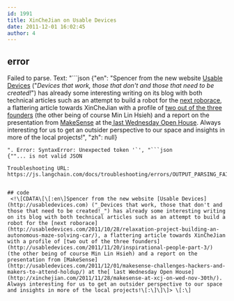 ```yaml
---
id: 1991
title: XinCheJian on Usable Devices
date: 2011-12-01 16:02:45
author: 4
---
```

## error
Failed to parse. Text: "```json
{"en": "Spencer from the new website [Usable Devices](http://usabledevices.com) (\"_Devices that work, those that don't and those that need to be created!_\") has already some interesting writing on its blog with both technical articles such as an attempt to build a robot for the [next roborace](http://usabledevices.com/2011/10/28/relaxation-project-building-an-autonomous-maze-solving-car/), a flattering article towards XinCheJian with a profile of [two out of the three founders](http://usabledevices.com/2011/11/20/inspirational-people-part-3/) (the other being of course Min Lin Hsieh) and a report on the presentation from [MakeSense](http://usabledevices.com/2011/12/01/makesense-challenges-hackers-and-makers-to-attend-holdup/) at the[ last Wednesday Open House](http://xinchejian.com/2011/11/28/makesense-at-xcj-on-wed-nov-30th/). Always interesting for us to get an outsider perspective to our space and insights in more of the local projects!", "zh": null}
```
". Error: SyntaxError: Unexpected token '`', "```json
{""... is not valid JSON

Troubleshooting URL: https://js.langchain.com/docs/troubleshooting/errors/OUTPUT_PARSING_FAILURE/


## code
 <!\[CDATA\[\[:en\]Spencer from the new website [Usable Devices](http://usabledevices.com) ("_Devices that work, those that don't and those that need to be created!_") has already some interesting writing on its blog with both technical articles such as an attempt to build a robot for the [next roborace](http://usabledevices.com/2011/10/28/relaxation-project-building-an-autonomous-maze-solving-car/), a flattering article towards XinCheJian with a profile of [two out of the three founders](http://usabledevices.com/2011/11/20/inspirational-people-part-3/) (the other being of course Min Lin Hsieh) and a report on the presentation from [MakeSense](http://usabledevices.com/2011/12/01/makesense-challenges-hackers-and-makers-to-attend-holdup/) at the[ last Wednesday Open House](http://xinchejian.com/2011/11/28/makesense-at-xcj-on-wed-nov-30th/). Always interesting for us to get an outsider perspective to our space and insights in more of the local projects!\[:\]\]\]> \[:\]
